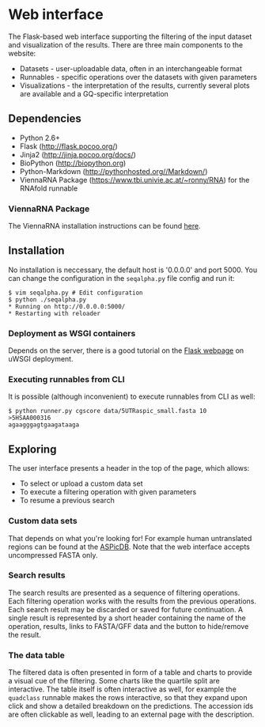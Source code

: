 # Web interface

The Flask-based web interface supporting the filtering of the input dataset and visualization of the results.
There are three main components to the website:

* Datasets - user-uploadable data, often in an interchangeable format
* Runnables - specific operations over the datasets with given parameters
* Visualizations - the interpretation of the results, currently several plots are available
                   and a GQ-specific interpretation 

## Dependencies

* Python 2.6+
* Flask (http://flask.pocoo.org/)
* Jinja2 (http://jinja.pocoo.org/docs/)
* BioPython (http://biopython.org)
* Python-Markdown (http://pythonhosted.org//Markdown/)
* ViennaRNA Package (https://www.tbi.univie.ac.at/~ronny/RNA) for the RNAfold runnable

### ViennaRNA Package

The ViennaRNA installation instructions can be found [here](http://www.tbi.univie.ac.at/RNA/documentation.html#install).

## Installation

No installation is neccessary, the default host is '0.0.0.0' and port 5000.
You can change the configuration in the `seqalpha.py` file config and run it:

	$ vim seqalpha.py # Edit configuration
	$ python ./seqalpha.py
	* Running on http://0.0.0.0:5000/
	* Restarting with reloader

### Deployment as WSGI containers

Depends on the server, there is a good tutorial on the [Flask webpage](http://flask.pocoo.org/docs/deploying/uwsgi/)
on uWSGI deployment.

### Executing runnables from CLI

It is possible (although inconvenient) to execute runnables from CLI as well:

	$ python runner.py cgscore data/5UTRaspic_small.fasta 10
	>5HSAA000316
	agaagggagtgaagataaga

## Exploring

The user interface presents a header in the top of the page, which allows:

* To select or upload a custom data set
* To execute a filtering operation with given parameters
* To resume a previous search

### Custom data sets

That depends on what you're looking for! For example human untranslated regions
can be found at the [ASPicDB](http://ebi.edu.au/ftp/databases/UTR/data/).
Note that the web interface accepts uncompressed FASTA only.

### Search results

The search results are presented as a sequence of filtering operations. Each filtering operation works with the results
from the previous operations. Each search result may be discarded or saved for future continuation.
A single result is represented by a short header containing the name of the operation, results, links to FASTA/GFF data
and the button to hide/remove the result.

### The data table

The filtered data is often presented in form of a table and charts to provide a visual cue of the filtering.
Some charts like the quartile split are interactive. The table itself is often interactive as well,
for example the `quadclass` runnable makes the rows interactive, so that they expand upon click and show a
detailed breakdown on the predictions. The accession ids are often clickable as well, leading to an external page
with the description.
